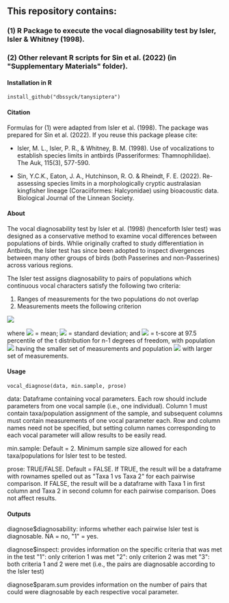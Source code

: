 ## This repository contains:

### (1) R Package to execute the vocal diagnosability test by Isler, Isler & Whitney (1998).
### (2) Other relevant R scripts for Sin et al. (2022) (in "Supplementary Materials" folder). 

#### Installation in R

	install_github("dbssyck/tanysiptera")

#### Citation

Formulas for (1) were adapted from Isler et al. (1998). The package was prepared for Sin et al. (2022). If you reuse this package please cite:

- Isler, M. L., Isler, P. R., & Whitney, B. M. (1998). Use of vocalizations to establish species limits in antbirds (Passeriformes: Thamnophilidae). The Auk, 115(3), 577-590.

- Sin, Y.C.K., Eaton, J. A., Hutchinson, R. O. & Rheindt, F. E. (2022). Re-assessing species limits in a morphologically cryptic australasian kingfisher lineage (Coraciiformes: Halcyonidae) using bioacoustic data. Biological Journal of the Linnean Society.

#### About

The vocal diagnosability test by Isler et al. (1998) (henceforth Isler test) was designed as a conservative method to examine vocal differences between populations of birds. Whlie originally crafted to study differentiation in Antbirds, the Isler test has since been adopted to inspect divergences between many other groups of birds (both Passerines and non-Passerines) across various regions.

The Isler test assigns diagnosability to pairs of populations which continuous vocal characters satisfy the following two criteria:

1) Ranges of measurements for the two populations do not overlap
2) Measurements meets the following criterion


![](https://latex.codecogs.com/svg.image?\overline{x}_{a}&plus;{t}_{a}{SD}_{a}\leq&space;\overline{x}_{b}&plus;{t}_{b}{SD}_{b})


where
![](https://latex.codecogs.com/svg.image?\overline{x}_{i}) = 
mean;
![](https://latex.codecogs.com/svg.image?{SD}_{i}) =
standard deviation; and
![](https://latex.codecogs.com/svg.image?{t}_{i}) =
t-score at 97.5 percentile of the t distribution for n-1 degrees of freedom, with population
![](https://latex.codecogs.com/svg.image?a)
having the smaller set of measurements and population
![](https://latex.codecogs.com/svg.image?b)
with larger set of measurements.

#### Usage

	vocal_diagnose(data, min.sample, prose)

data: Dataframe containing vocal parameters. Each row should include parameters from one vocal sample (i.e., one individual). Column 1 must contain taxa/population assignment of the sample, and subsequent columns must contain measurements of one vocal parameter each. Row and column names need not be specified, but setting column names corresponding to each vocal parameter will allow results to be easily read.

min.sample: Default = 2. Minimum sample size allowed for each taxa/populations for Isler test to be tested. 

prose: TRUE/FALSE. Default = FALSE. If TRUE, the result will be a dataframe with rownames spelled out as "Taxa 1 vs Taxa 2" for each pairwise comparison. If FALSE, the result will be a dataframe with Taxa 1 in first column and Taxa 2 in second column for each pairwise comparison. Does not affect results.

#### Outputs

diagnose$diagnosability: informs whether each pairwise Isler test is diagnosable. NA = no, "1" = yes.

diagnose$inspect: provides information on the specific criteria that was met in the test
"1": only criterion 1 was met
"2": only criterion 2 was met
"3": both criteria 1 and 2 were met (i.e., the pairs are diagnosable according to the Isler test)

diagnose$param.sum provides information on the number of pairs that could were diagnosable by each respective vocal parameter.





